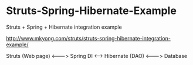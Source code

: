 Struts-Spring-Hibernate-Example
===============================

Struts + Spring + Hibernate integration example

http://www.mkyong.com/struts/struts-spring-hibernate-integration-example/


Struts (Web page) <---> Spring DI <--> Hibernate (DAO) <---> Database